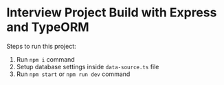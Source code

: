 # Interview Project Build with Express and TypeORM

Steps to run this project:

1. Run `npm i` command
2. Setup database settings inside `data-source.ts` file
3. Run `npm start` or `npm run dev` command
